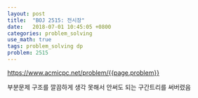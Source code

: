 ```yaml
---
layout: post
title:  "BOJ 2515: 전시장"
date:   2018-07-01 10:45:05 +0800
categories: problem_solving
use_math: true
tags: problem_solving dp
problem: 2515
---
```


<a target="_blank" href="https://www.acmicpc.net/problem/{{page.problem}}">https://www.acmicpc.net/problem/{{page.problem}}</a><br/>

부분문제 구조를 깔끔하게 생각 못해서 안써도 되는 구간트리를 써버렸음